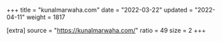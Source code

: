 +++
title = "kunalmarwaha.com"
date = "2022-03-22"
updated = "2022-04-11"
weight = 1817

[extra]
source = "https://kunalmarwaha.com/"
ratio = 49
size = 2
+++

